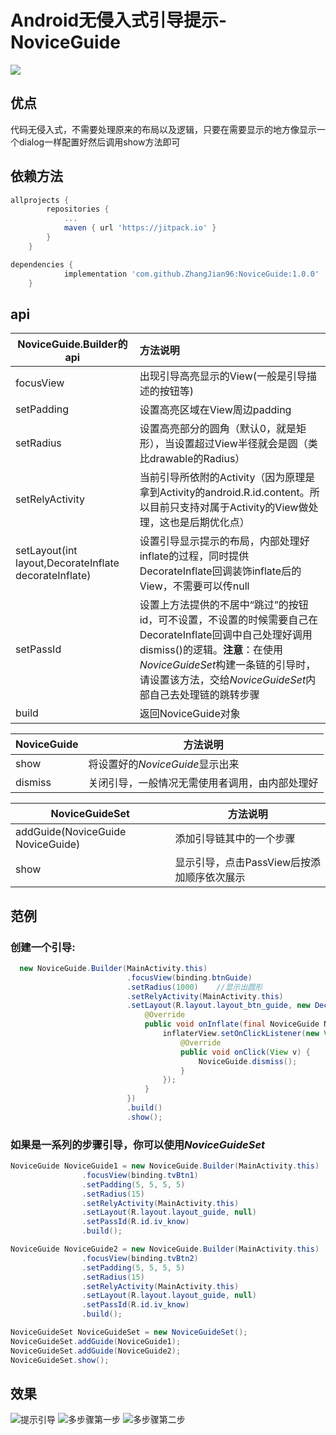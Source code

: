 # Android无侵入式引导提示-NoviceGuide

[![](https://jitpack.io/v/ZhangJian96/NoviceGuide.svg)](https://jitpack.io/#ZhangJian96/NoviceGuide)

## 优点

代码无侵入式，不需要处理原来的布局以及逻辑，只要在需要显示的地方像显示一个dialog一样配置好然后调用show方法即可

## 依赖方法

```groovy
allprojects {
		repositories {
			...
			maven { url 'https://jitpack.io' }
		}
	}
```

```groovy
dependencies {
	        implementation 'com.github.ZhangJian96:NoviceGuide:1.0.0'
	}
```

## api

| NoviceGuide.Builder的api                                     | 方法说明                                                     |
| ------------------------------------------------------------ | :----------------------------------------------------------- |
| focusView                                                    | 出现引导高亮显示的View(一般是引导描述的按钮等)               |
| setPadding                                                   | 设置高亮区域在View周边padding                                |
| setRadius                                                    | 设置高亮部分的圆角（默认0，就是矩形），当设置超过View半径就会是圆（类比drawable的Radius） |
| setRelyActivity                                              | 当前引导所依附的Activity（因为原理是拿到Activity的android.R.id.content。所以目前只支持对属于Activity的View做处理，这也是后期优化点） |
| setLayout(int layout,DecorateInflate decorateInflate)        | 设置引导显示提示的布局，内部处理好inflate的过程，同时提供DecorateInflate回调装饰inflate后的View，不需要可以传null |
| setPassId                                                    | 设置上方法提供的不居中“跳过”的按钮id，可不设置，不设置的时候需要自己在DecorateInflate回调中自己处理好调用dismiss()的逻辑。**注意**：在使用*NoviceGuideSet*构建一条链的引导时，请设置该方法，交给*NoviceGuideSet*内部自己去处理链的跳转步骤 |
| build                                                        | 返回NoviceGuide对象                                          |

| NoviceGuide | 方法说明                                       |
| ----------- | ---------------------------------------------- |
| show        | 将设置好的*NoviceGuide*显示出来                |
| dismiss     | 关闭引导，一般情况无需使用者调用，由内部处理好 |

| NoviceGuideSet                    | 方法说明                                   |
| --------------------------------- | ------------------------------------------ |
| addGuide(NoviceGuide NoviceGuide) | 添加引导链其中的一个步骤                   |
| show                              | 显示引导，点击PassView后按添加顺序依次展示 |

## 范例

### 创建一个引导:

```java
  new NoviceGuide.Builder(MainActivity.this)
                          .focusView(binding.btnGuide)
                          .setRadius(1000)    //显示出圆形
                          .setRelyActivity(MainActivity.this)
                          .setLayout(R.layout.layout_btn_guide, new DecorateInflate() {
                              @Override
                              public void onInflate(final NoviceGuide NoviceGuide, View inflaterView) {
                                  inflaterView.setOnClickListener(new View.OnClickListener() {
                                      @Override
                                      public void onClick(View v) {
                                          NoviceGuide.dismiss();
                                      }
                                  });
                              }
                          })
                          .build()
                          .show();
```

### 如果是一系列的步骤引导，你可以使用*NoviceGuideSet*

```java
NoviceGuide NoviceGuide1 = new NoviceGuide.Builder(MainActivity.this)
                .focusView(binding.tvBtn1)
                .setPadding(5, 5, 5, 5)
                .setRadius(15)
                .setRelyActivity(MainActivity.this)
                .setLayout(R.layout.layout_guide, null)
                .setPassId(R.id.iv_know)
                .build();

NoviceGuide NoviceGuide2 = new NoviceGuide.Builder(MainActivity.this)
                .focusView(binding.tvBtn2)
                .setPadding(5, 5, 5, 5)
                .setRadius(15)
                .setRelyActivity(MainActivity.this)
                .setLayout(R.layout.layout_guide, null)
                .setPassId(R.id.iv_know)
                .build();

NoviceGuideSet NoviceGuideSet = new NoviceGuideSet();
NoviceGuideSet.addGuide(NoviceGuide1);
NoviceGuideSet.addGuide(NoviceGuide2);
NoviceGuideSet.show();
```

 ## 效果

![提示引导](https://github.com/ZhangJian96/NoviceGuide/blob/master/exp.jpg?raw=true "提示引导")
![多步骤第一步](https://github.com/ZhangJian96/NoviceGuide/blob/master/exp_chain_0.jpg?raw=true "第一步")
![多步骤第二步](https://github.com/ZhangJian96/NoviceGuide/blob/master/exp_chain_1.jpg?raw=true "第二步")
